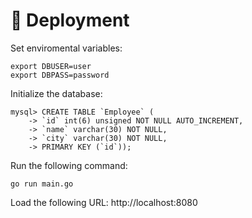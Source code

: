 # 🚀 Deployment <a name = "deployment"></a>

Set enviromental variables:
```
export DBUSER=user
export DBPASS=password
```

Initialize the database:
```
mysql> CREATE TABLE `Employee` (
    -> `id` int(6) unsigned NOT NULL AUTO_INCREMENT,
    -> `name` varchar(30) NOT NULL,
    -> `city` varchar(30) NOT NULL,
    -> PRIMARY KEY (`id`));
```

Run the following command:
```
go run main.go
```

Load the following URL: http://localhost:8080

